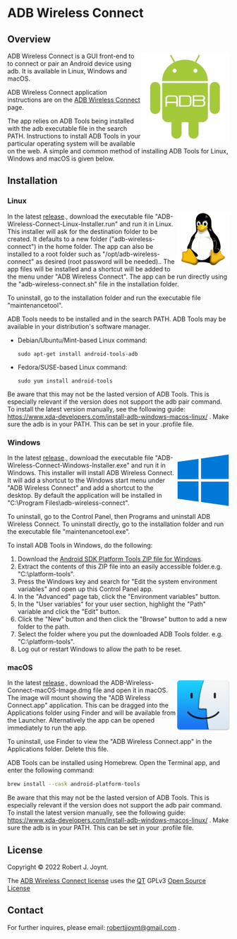 # ADB Wireless Connect

## Overview

<img align="right" src="./images/ADB Wireless Connect.png" alt="ADB Wireless Connect" style="zoom:100%;" />ADB Wireless Connect is a GUI front-end to to connect or pair an Android device using adb. It is available in Linux, Windows and macOS. 

ADB Wireless Connect application instructions are on the <a href="https://github.com/Jalopy-Tech/ADB-Wireless-Connect/blob/main/ADB-Wireless-Connect.md">ADB Wireless Connect</a> page.

The app relies on ADB Tools being installed with the adb executable file in the search PATH. Instructions to install ADB Tools in your particular operating system will be available on the web. A simple and common method of installing ADB Tools for Linux, Windows and macOS is given below.

## Installation

### Linux

<img align="right" src="./images/Linux.png" alt="Linux"  />In the latest <a href="https://github.com/Jalopy-Tech/ADB-Wireless-Connect/releases">release</a>., download the executable file "ADB-Wireless-Connect-Linux-Installer.run" and run it in Linux. This installer will ask for the destination folder to be created. It defaults to a new folder ("adb-wireless-connect") in the home folder. The app can also be installed to a root folder such as "/opt/adb-wireless-connect" as desired (root password will be needed).. The app files will be installed and a shortcut will be added to the menu under "ADB Wireless Connect". The app can be run directly using the "adb-wireless-connect.sh" file in the installation folder.

To uninstall, go to the installation folder and run the executable file "maintenancetool".

ADB Tools needs to be installed and in the search PATH. ADB Tools may be available in your distribution's software manager.

- Debian/Ubuntu/Mint-based Linux command:

  ```
  sudo apt-get install android-tools-adb
  ```

- Fedora/SUSE-based Linux command:

  ```
  sudo yum install android-tools
  ```

Be aware that this may not be the lasted version of ADB Tools. This is especially relevant if the version does not support the adb pair command. To install the latest version manually, see the following guide: https://www.xda-developers.com/install-adb-windows-macos-linux/ . Make sure the adb is in your PATH. This can be set in your .profile file.

###  Windows

<img align="right"  src="./images/Windows.png" alt="Windows"  /> In the latest <a href="https://github.com/Jalopy-Tech/ADB-Wireless-Connect/releases">release</a>., download the executable file "ADB-Wireless-Connect-Windows-Installer.exe" and run it in Windows. This installer will install ADB Wireless Connect. It will add a shortcut to the Windows start menu under "ADB Wireless Connect" and add a shortcut to the desktop. By default the application will be installed in "C:\Program Files\adb-wireless-connect".

To uninstall, go to the Control Panel, then Programs and uninstall ADB Wireless Connect. To uninstall directly, go to the installation folder and run the executable file "maintenancetool.exe".

To install ADB Tools in Windows, do the following:

1. Download the [Android SDK Platform Tools ZIP file for Windows](https://dl.google.com/android/repository/platform-tools-latest-windows.zip).
2. Extract the contents of this ZIP file into an easily accessible folder.e.g. "C:\platform-tools".
3. Press the Windows key and search for "Edit the system environment variables" and open up this Control Panel app.
4. In the "Advanced" page tab, click the "Environment variables" button.
5. In the "User variables" for your user section, highlight the "Path" variable and click the "Edit" button.
6. Click the "New" button and then click the "Browse" button to add a new folder to the path.
7. Select the folder where you put the downloaded ADB Tools folder. e.g. "C:\platform-tools".
8. Log out or restart Windows to allow the path to be reset.

### macOS

<img align="right" src="./images/macOS.png" alt="macOS"  />In the latest  <a href="https://github.com/Jalopy-Tech/ADB-Wireless-Connect/releases">release</a>., download the ADB-Wireless-Connect-macOS-Image.dmg file and open it in macOS. The image will mount showing the "ADB Wireless Connect.app" application. This can be dragged into the Applications folder using Finder and will be available from the Launcher. Alternatively the app can be opened immediately to run the app.

To uninstall, use Finder to view the "ADB Wireless Connect.app" in the Applications folder. Delete this file.

ADB Tools can be installed using  Homebrew. Open the Terminal app, and enter the following command:

```bash
brew install --cask android-platform-tools
```

Be aware that this may not be the lasted version of ADB Tools. This is especially relevant if the version does not support the adb pair command. To install the latest version manually, see the following guide: https://www.xda-developers.com/install-adb-windows-macos-linux/ . Make sure the adb is in your PATH. This can be set in your .profile file.

## License

Copyright &copy; 2022 Robert J. Joynt.

The <a href="https://github.com/Jalopy-Tech/ADB-Wireless-Connect/blob/master/LICENSE.md">ADB Wireless Connect license</a> uses the <a href="https://www.qt.io/">QT</a> GPLv3 <a href="https://doc.qt.io/qt-5/gpl.html">Open Source License</a>

## Contact

For further inquires, please email: robertjjoynt@gmail.com .











